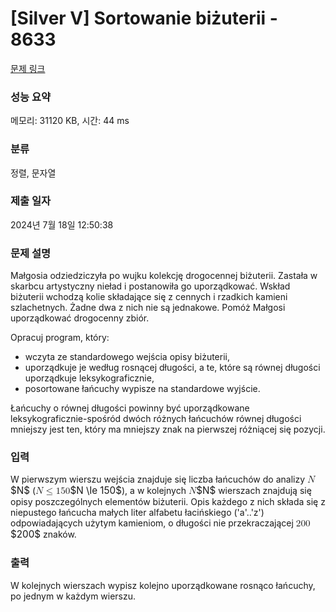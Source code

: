 # [Silver V] Sortowanie biżuterii - 8633 

[문제 링크](https://www.acmicpc.net/problem/8633) 

### 성능 요약

메모리: 31120 KB, 시간: 44 ms

### 분류

정렬, 문자열

### 제출 일자

2024년 7월 18일 12:50:38

### 문제 설명

<p>Małgosia odziedziczyła po wujku kolekcję drogocennej biżuterii. Zastała w skarbcu artystyczny nieład i postanowiła go uporządkować. Wskład biżuterii wchodzą kolie składające się z cennych i rzadkich kamieni szlachetnych. Żadne dwa z nich nie są jednakowe. Pomóż Małgosi uporządkować drogocenny zbiór.</p>

<p>Opracuj program, który:</p>

<ul>
	<li>wczyta ze standardowego wejścia opisy biżuterii,</li>
	<li>uporządkuje je według rosnącej długości, a te, które są równej długości uporządkuje leksykograficznie,</li>
	<li>posortowane łańcuchy wypisze na standardowe wyjście.</li>
</ul>

<p>Łańcuchy o równej długości powinny być uporządkowane leksykograficznie-spośród dwóch różnych łańcuchów równej długości mniejszy jest ten, który ma mniejszy znak na pierwszej różniącej się pozycji.</p>

### 입력 

 <p>W pierwszym wierszu wejścia znajduje się liczba łańcuchów do analizy <mjx-container class="MathJax" jax="CHTML" style="font-size: 109%; position: relative;"><mjx-math class="MJX-TEX" aria-hidden="true"><mjx-mi class="mjx-i"><mjx-c class="mjx-c1D441 TEX-I"></mjx-c></mjx-mi></mjx-math><mjx-assistive-mml unselectable="on" display="inline"><math xmlns="http://www.w3.org/1998/Math/MathML"><mi>N</mi></math></mjx-assistive-mml><span aria-hidden="true" class="no-mathjax mjx-copytext">$N$</span></mjx-container> (<mjx-container class="MathJax" jax="CHTML" style="font-size: 109%; position: relative;"><mjx-math class="MJX-TEX" aria-hidden="true"><mjx-mi class="mjx-i"><mjx-c class="mjx-c1D441 TEX-I"></mjx-c></mjx-mi><mjx-mo class="mjx-n" space="4"><mjx-c class="mjx-c2264"></mjx-c></mjx-mo><mjx-mn class="mjx-n" space="4"><mjx-c class="mjx-c31"></mjx-c><mjx-c class="mjx-c35"></mjx-c><mjx-c class="mjx-c30"></mjx-c></mjx-mn></mjx-math><mjx-assistive-mml unselectable="on" display="inline"><math xmlns="http://www.w3.org/1998/Math/MathML"><mi>N</mi><mo>≤</mo><mn>150</mn></math></mjx-assistive-mml><span aria-hidden="true" class="no-mathjax mjx-copytext">$N \le 150$</span></mjx-container>), a w kolejnych <mjx-container class="MathJax" jax="CHTML" style="font-size: 109%; position: relative;"><mjx-math class="MJX-TEX" aria-hidden="true"><mjx-mi class="mjx-i"><mjx-c class="mjx-c1D441 TEX-I"></mjx-c></mjx-mi></mjx-math><mjx-assistive-mml unselectable="on" display="inline"><math xmlns="http://www.w3.org/1998/Math/MathML"><mi>N</mi></math></mjx-assistive-mml><span aria-hidden="true" class="no-mathjax mjx-copytext">$N$</span></mjx-container> wierszach znajdują się opisy poszczególnych elementów biżuterii. Opis każdego z nich składa się z niepustego łańcucha małych liter alfabetu łacińskiego ('a'..'z') odpowiadających użytym kamieniom, o długości nie przekraczającej <mjx-container class="MathJax" jax="CHTML" style="font-size: 109%; position: relative;"><mjx-math class="MJX-TEX" aria-hidden="true"><mjx-mn class="mjx-n"><mjx-c class="mjx-c32"></mjx-c><mjx-c class="mjx-c30"></mjx-c><mjx-c class="mjx-c30"></mjx-c></mjx-mn></mjx-math><mjx-assistive-mml unselectable="on" display="inline"><math xmlns="http://www.w3.org/1998/Math/MathML"><mn>200</mn></math></mjx-assistive-mml><span aria-hidden="true" class="no-mathjax mjx-copytext">$200$</span></mjx-container> znaków.</p>

### 출력 

 <p>W kolejnych wierszach wypisz kolejno uporządkowane rosnąco łańcuchy, po jednym w każdym wierszu.</p>

